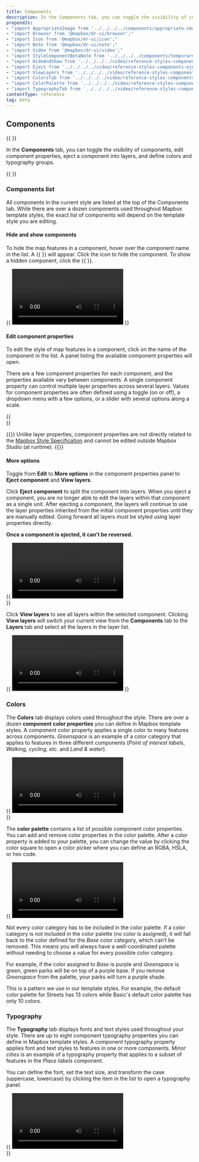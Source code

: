 ```yaml
---
title: Components
description: In the Components tab, you can toggle the visibility of components, edit component properties, eject a component into layers, and define colors and typography groups.
prependJs:
- "import AppropriateImage from '../../../../components/appropriate-image';"
- "import Browser from '@mapbox/dr-ui/browser';"
- "import Icon from '@mapbox/mr-ui/icon';"
- "import Note from '@mapbox/dr-ui/note';"
- "import Video from '@mapbox/dr-ui/video';"
- "import StyleComponentBetaNote from '../../../../components/temporary/style-component-beta-note.js';"
- "import HideAndShow from '../../../../video/reference-styles-components-hide-and-show.mp4';"
- "import Eject from '../../../../video/reference-styles-components-eject.mp4';"
- "import ViewLayers from '../../../../video/reference-styles-components-view-layers.mp4';"
- "import ColorsTab from '../../../../video/reference-styles-components-colors-tab.mp4';"
- "import ColorPalette from '../../../../video/reference-styles-components-color-palette.mp4';"
- "import TypographyTab from '../../../../video/reference-styles-components-typography-tab.mp4';"
contentType: reference
tag: beta
---
```


## Components

{{ <StyleComponentBetaNote /> }}

In the **Components** tab, you can toggle the visibility of components, edit component properties, eject a component into layers, and define colors and typography groups.

{{
  <Browser>
    <AppropriateImage
      imageId="reference-styles-components-intro"
      alt="A screenshot of the Mapbox Studio style editor with the Components tab selected."
    />
  </Browser>
}}

### Components list

All components in the current style are listed at the top of the Components tab. While there are over a dozen components used throughout Mapbox template styles, the exact list of components will depend on the template style you are editing.

#### Hide and show components

To hide the map features in a component, hover over the component name in the list. A {{ <Icon name="noeye" inline={true} /> }} will appear. Click the icon to hide the component. To show a hidden component, click the {{ <Icon name="eye" inline={true} /> }}.

{{
  <Browser>
    <Video
      src={HideAndShow}
      title="Turn on and off components by clicking the eye icon that appears after hovering over the name of a component."
    />
  </Browser>
}}

#### Edit component properties

To edit the style of map features in a component, click on the name of the component in the list. A panel listing the available component properties will open.

There are a few component properties for each component, and the properties available vary between components. A single component property can control multiple layer properties across several layers. Values for component properties are often defined using a toggle (on or off), a dropdown menu with a few options, or a slider with several options along a scale.

{{
  <AppropriateImage
    imageId="reference-styles-components-component-properties"
    alt="A screenshot of the Mapbox Studio style editor after clicking the Points of interest component to open the component properties panel."
  />
  <br />
}}

{{<Note title="Component properties and the Mapbox Style Specification">}}
Unlike layer properties, component properties are not directly related to the [Mapbox Style Specification](https://docs.mapbox.com/mapbox-gl-js/style-spec/) and cannot be edited outside Mapbox Studio (at runtime).
{{</Note>}}

#### More options

Toggle from **Edit** to **More options** in the component properties panel to **Eject component**  and **View  layers**.

Click **Eject component** to split the component into layers. When you eject a component, you are no longer able to edit the layers within that component as a single unit. After ejecting a component, the layers will continue to use the layer properties inherited from the initial component properties until they are manually edited. Going forward all layers _must_ be styled using layer properties directly.

**Once a component is ejected, it can't be reversed.**

{{
  <Browser>
    <Video
      src={Eject}
      title=""
    />
  </Browser>
  <br />
}}

Click **View layers** to see all layers within the selected component. Clicking **View layers** will switch your current view from the **Components** tab to the **Layers** tab and select all the layers in the layer list.

{{
  <Browser>
    <Video
      src={ViewLayers}
      title=""
    />
  </Browser>
}}

### Colors

The **Colors** tab displays colors used throughout the style. There are over a dozen **component color properties** you can define in Mapbox template styles. A component color property applies a single color to many features across components. _Greenspace_ is an example of a color category that applies to features in three different components (_Point of interest labels_, _Walking, cycling, etc._ and _Land & water_).

{{
  <Browser>
    <Video
      src={ColorsTab}
      title=""
    />
  </Browser>
  <br />
}}

The **color palette** contains a list of possible component color properties. You can add and remove color properties in the color palette. After a color property is added to your palette, you can change the value by clicking the color square to open a color picker where you can define an RGBA, HSLA, or hex code.

{{
  <Video
    src={ColorPalette}
    title=""
  />
  <br />
}}

Not every color category has to be included in the color palette. If a color category is not included in the color palette (no color is assigned), it will fall back to the color defined for the _Base_ color category, which can’t be removed. This means you will always have a well-coordinated palette without needing to choose a value for every possible color category.

For example, if the color assigned to _Base_ is purple and _Greenspace_ is green, green parks will be on top of a purple base. If you remove _Greenspace_ from the palette, your parks will turn a purple shade.

This is a pattern we use in our template styles. For example, the default color palette for Streets has 13 colors while Basic's default color palette has only 10 colors.

### Typography

The **Typography** tab displays fonts and text styles used throughout your style. There are up to eight component typography properties you can define in Mapbox template styles. A component typography property applies font and text styles to features in one or more components. _Minor cities_ is an example of a typography property that applies to a subset of features in the _Place labels_ component.

You can define the font, set the text size, and transform the case (uppercase, lowercase) by clicking the item in the list to open a typography panel.

{{
  <Browser>
    <Video
      src={TypographyTab}
      title=""
    />
  </Browser>
  <br />
}}
